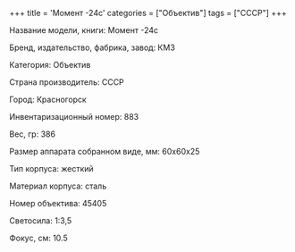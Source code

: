 +++
title = 'Момент -24с'
categories = ["Объектив"]
tags = ["СССР"]
+++

Название модели, книги: Момент -24с

Бренд, издательство, фабрика, завод: КМЗ

Категория: Объектив

Страна производитель: СССР

Город: Красногорск

Инвентаризационный номер: 883

Вес, гр: 386

Размер аппарата  собранном виде, мм: 60х60х25

Тип корпуса: жесткий

Материал корпуса: сталь

Номер объектива: 45405

Светосила: 1:3,5

Фокус, см: 10.5

